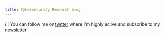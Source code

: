 ```yaml
---
title: Cybersecurity Research blog
---
```


<div style="width: 100%; height: auto;">

ℹ️ |  You can follow me on [twitter](https://twitter.com/8erg_) where I'm highly active and subscribe to my [newsletter](https://malware-chronicles.beehiiv.com/subscribe)

</div>

